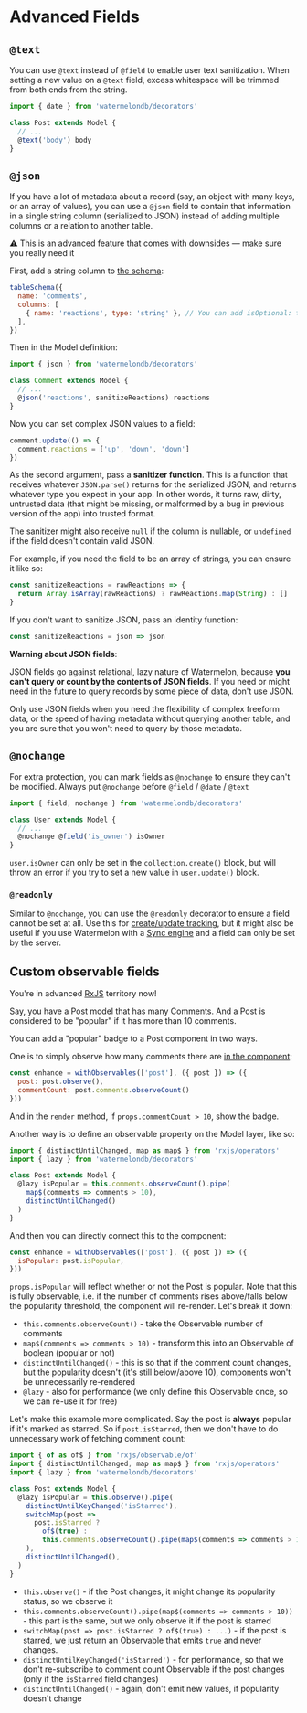 # Advanced Fields

## `@text`

You can use `@text` instead of `@field` to enable user text sanitization. When setting a new value on a `@text` field, excess whitespace will be trimmed from both ends from the string.

```js
import { date } from 'watermelondb/decorators'

class Post extends Model {
  // ...
  @text('body') body
}
```

## `@json`

If you have a lot of metadata about a record (say, an object with many keys, or an array of values), you can use a `@json` field to contain that information in a single string column (serialized to JSON) instead of adding multiple columns or a relation to another table.

⚠️ This is an advanced feature that comes with downsides — make sure you really need it

First, add a string column to [the schema](../Schema.md):

```js
tableSchema({
  name: 'comments',
  columns: [
    { name: 'reactions', type: 'string' }, // You can add isOptional: true, if appropriate
  ],
})
```

Then in the Model definition:

```js
import { json } from 'watermelondb/decorators'

class Comment extends Model {
  // ...
  @json('reactions', sanitizeReactions) reactions
}
```

Now you can set complex JSON values to a field:

```js
comment.update(() => {
  comment.reactions = ['up', 'down', 'down']
})
```

As the second argument, pass a **sanitizer function**. This is a function that receives whatever `JSON.parse()` returns for the serialized JSON, and returns whatever type you expect in your app. In other words, it turns raw, dirty, untrusted data (that might be missing, or malformed by a bug in previous version of the app) into trusted format.

The sanitizer might also receive `null` if the column is nullable, or `undefined` if the field doesn't contain valid JSON.

For example, if you need the field to be an array of strings, you can ensure it like so:

```js
const sanitizeReactions = rawReactions => {
  return Array.isArray(rawReactions) ? rawReactions.map(String) : []
}
```

If you don't want to sanitize JSON, pass an identity function:

```js
const sanitizeReactions = json => json
```

**Warning about JSON fields**:

JSON fields go against relational, lazy nature of Watermelon, because **you can't query or count by the contents of JSON fields**. If you need or might need in the future to query records by some piece of data, don't use JSON.

Only use JSON fields when you need the flexibility of complex freeform data, or the speed of having metadata without querying another table, and you are sure that you won't need to query by those metadata.

## `@nochange`

For extra protection, you can mark fields as `@nochange` to ensure they can't be modified. Always put `@nochange` before `@field` / `@date` / `@text`

```js
import { field, nochange } from 'watermelondb/decorators'

class User extends Model {
  // ...
  @nochange @field('is_owner') isOwner
}
```

`user.isOwner` can only be set in the `collection.create()` block, but will throw an error if you try to set a new value in `user.update()` block.

### `@readonly`

Similar to `@nochange`, you can use the `@readonly` decorator to ensure a field cannot be set at all. Use this for [create/update tracking](./CreateUpdateTracking.md), but it might also be useful if you use Watermelon with a [Sync engine](../Implementation/Sync.md) and a field can only be set by the server.

## Custom observable fields

You're in advanced [RxJS](https://github.com/ReactiveX/rxjs) territory now!

Say, you have a Post model that has many Comments. And a Post is considered to be "popular" if it has more than 10 comments.

You can add a "popular" badge to a Post component in two ways.

One is to simply observe how many comments there are [in the component](../Components.md):

```js
const enhance = withObservables(['post'], ({ post }) => ({
  post: post.observe(),
  commentCount: post.comments.observeCount()
}))
```

And in the `render` method, if `props.commentCount > 10`, show the badge.

Another way is to define an observable property on the Model layer, like so:

```js
import { distinctUntilChanged, map as map$ } from 'rxjs/operators'
import { lazy } from 'watermelondb/decorators'

class Post extends Model {
  @lazy isPopular = this.comments.observeCount().pipe(
    map$(comments => comments > 10),
    distinctUntilChanged()
  )
}
```

And then you can directly connect this to the component:

```js
const enhance = withObservables(['post'], ({ post }) => ({
  isPopular: post.isPopular,
}))
```

`props.isPopular` will reflect whether or not the Post is popular. Note that this is fully observable, i.e. if the number of comments rises above/falls below the popularity threshold, the component will re-render. Let's break it down:

- `this.comments.observeCount()` - take the Observable number of comments
- `map$(comments => comments > 10)` - transform this into an Observable of boolean (popular or not)
- `distinctUntilChanged()` - this is so that if the comment count changes, but the popularity doesn't (it's still below/above 10), components won't be unnecessarily re-rendered
- `@lazy` - also for performance (we only define this Observable once, so we can re-use it for free)

Let's make this example more complicated. Say the post is **always** popular if it's marked as starred. So if `post.isStarred`, then we don't have to do unnecessary work of fetching comment count:

```js
import { of as of$ } from 'rxjs/observable/of'
import { distinctUntilChanged, map as map$ } from 'rxjs/operators'
import { lazy } from 'watermelondb/decorators'

class Post extends Model {
  @lazy isPopular = this.observe().pipe(
    distinctUntilKeyChanged('isStarred'),
    switchMap(post =>
      post.isStarred ?
        of$(true) :
        this.comments.observeCount().pipe(map$(comments => comments > 10))
    ),
    distinctUntilChanged(),
  )
}
```

- `this.observe()` - if the Post changes, it might change its popularity status, so we observe it
- `this.comments.observeCount().pipe(map$(comments => comments > 10))` - this part is the same, but we only observe it if the post is starred
- `switchMap(post => post.isStarred ? of$(true) : ...)` - if the post is starred, we just return an Observable that emits `true` and never changes.
- `distinctUntilKeyChanged('isStarred')` - for performance, so that we don't re-subscribe to comment count Observable if the post changes (only if the `isStarred` field changes)
- `distinctUntilChanged()` - again, don't emit new values, if popularity doesn't change
